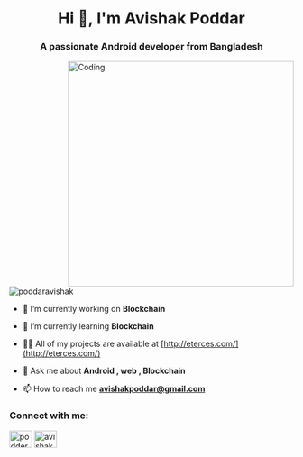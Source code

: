 <h1 align="center">Hi 👋, I'm Avishak Poddar</h1>
<h3 align="center">A passionate Android developer from Bangladesh</h3>
<img align="right" alt="Coding" width="400" src="https://www.lambdatest.com/resources/images/news24.gif">


<p align="left"> <img src="https://komarev.com/ghpvc/?username=poddaravishak&label=Profile%20views&color=0e75b6&style=flat" alt="poddaravishak" /> </p>

- 🔭 I’m currently working on **Blockchain**

- 🌱 I’m currently learning **Blockchain**

- 👨‍💻 All of my projects are available at [http://eterces.com/](http://eterces.com/)

- 💬 Ask me about **Android , web , Blockchain**

- 📫 How to reach me **avishakpoddar@gmail.com**

<h3 align="left">Connect with me:</h3>
<p align="left">
<a href="https://fb.com/podder.avishak" target="blank"><img align="center" src="https://raw.githubusercontent.com/rahuldkjain/github-profile-readme-generator/master/src/images/icons/Social/facebook.svg" alt="podder.avishak" height="30" width="40" /></a>
<a href="https://instagram.com/avishakpodder" target="blank"><img align="center" src="https://raw.githubusercontent.com/rahuldkjain/github-profile-readme-generator/master/src/images/icons/Social/instagram.svg" alt="avishakpodder" height="30" width="40" /></a>
</p>



